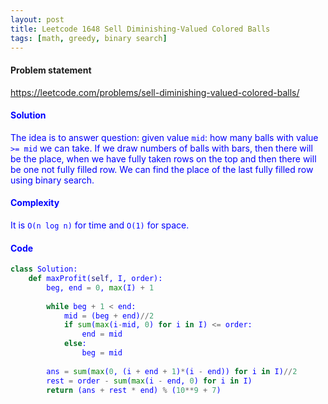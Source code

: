 ```yaml
---
layout: post
title: Leetcode 1648 Sell Diminishing-Valued Colored Balls
tags: [math, greedy, binary search]
---
```


#### Problem statement

<a href="https://leetcode.com/problems/sell-diminishing-valued-colored-balls/"> <font color = blue>https://leetcode.com/problems/sell-diminishing-valued-colored-balls/

#### Solution
The idea is to answer question: given value `mid`: how many balls with value `>= mid` we can take. If we draw numbers of balls with bars, then there will be the place, when we have fully taken rows on the top and then there will be one not fully filled row. We can find the place of the last fully filled row using binary search.

#### Complexity
It is `O(n log n)` for time and `O(1)` for space.

#### Code
```python
class Solution:
    def maxProfit(self, I, order):
        beg, end = 0, max(I) + 1
        
        while beg + 1 < end:
            mid = (beg + end)//2
            if sum(max(i-mid, 0) for i in I) <= order:
                end = mid
            else:
                beg = mid
                
        ans = sum(max(0, (i + end + 1)*(i - end)) for i in I)//2
        rest = order - sum(max(i - end, 0) for i in I)   
        return (ans + rest * end) % (10**9 + 7)
```
